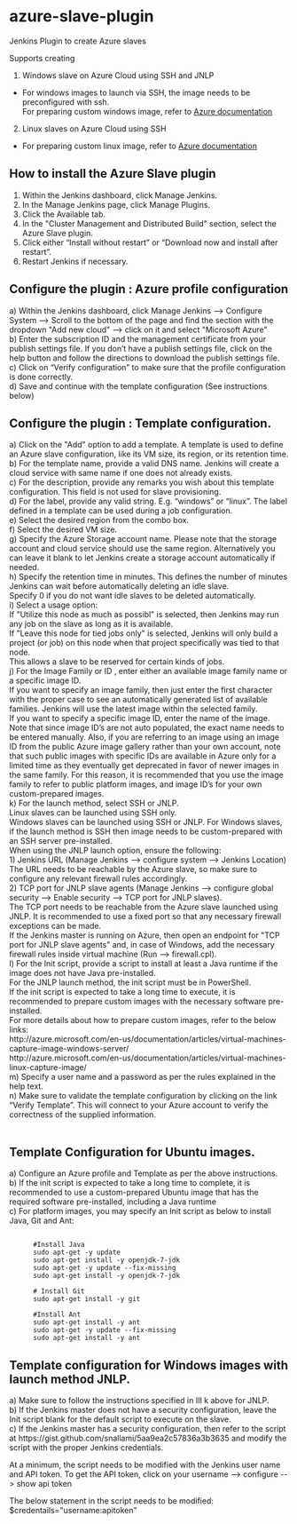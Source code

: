 azure-slave-plugin
==================

Jenkins Plugin to create Azure slaves

Supports creating 

1. Windows slave on Azure Cloud using SSH and JNLP
  * For windows images to launch via SSH, the image needs to be preconfigured with ssh.  
   For preparing custom windows image, refer to [Azure documentation](http://azure.microsoft.com/en-us/documentation/articles/virtual-machines-capture-image-windows-server/)
 
2. Linux slaves on Azure Cloud using SSH
  * For preparing custom linux image, refer to [Azure documentation]( http://azure.microsoft.com/en-us/documentation/articles/virtual-machines-linux-capture-image/)




## How to install the Azure Slave plugin
1. Within the Jenkins dashboard, click Manage Jenkins.
2. In the Manage Jenkins page, click Manage Plugins.
3. Click the Available tab.
4. In the "Cluster Management and Distributed Build" section, select the Azure Slave plugin.
5. Click either “Install without restart” or “Download now and install after restart”.
6. Restart Jenkins if necessary.<br>

<H2>Configure the plugin : Azure profile configuration</H2>
a)    Within the Jenkins dashboard, click Manage Jenkins --> Configure System --> Scroll to the bottom of the page 
      and find the section with the dropdown "Add new cloud" --> click on it and select "Microsoft Azure"<br>
b)    Enter the subscription ID and the management certificate from your publish settings file. 
      If you don’t have a publish settings file, click on the help button and follow the directions to 
      download the publish settings file.<br>
c)    Click on “Verify configuration” to make sure that the profile configuration is done correctly.<br>
d)    Save and continue with the template configuration (See instructions below)<br>

<H2>Configure the plugin : Template configuration.</H2>
a)    Click on the "Add" option to add a template. A template is used to define an Azure slave configuration, like 
      its VM  size, its region, or its retention time.<br>
b)    For the template name, provide a valid DNS name. Jenkins will create a cloud service with same name if one 
      does not already exists.<br>
c)    For the description, provide any remarks you wish about this template configuration. This field is not 
      used for slave provisioning.<br> 
d)    For the label, provide any valid string. E.g. “windows” or “linux”. The label defined in a template can be
      used during a job configuration.<br>
e)    Select the desired region from the combo box.<br>
f)    Select the desired VM size.<br>
g)    Specify the Azure Storage account name. Please note that the storage account and cloud service should use the 
      same region. Alternatively you can leave it blank to let Jenkins create a storage account automatically if needed.<br>
h)    Specify the retention time in minutes. This defines the number of minutes Jenkins can wait before automatically 
      deleting an idle slave.<br>
      Specify 0 if you do not want idle slaves to be deleted automatically.<br>
i)    Select a usage option:<br>
      If "Utilize this node as much as possibl" is selected, then Jenkins may run any job on the slave as long as it 
      is available.<br>
      If "Leave this node for tied jobs only" is selected, Jenkins will only build a project (or job) on this node 
      when that project specifically was tied to that node.<br>
      This allows a slave to be reserved for certain kinds of jobs.<br>
j)    For the Image Family or ID , enter either an available image family name or a specific image ID. <br>
      If you want to specify an image family, then just enter the first character with the proper case to see an
      automatically generated list of available families. Jenkins will use the latest image within the selected family.<br>
      If you want to specify a specific image ID, enter the name of the image. Note that since image ID’s are not auto   
      populated, the exact name needs to be entered manually. Also, if you are referring to an image using an image ID from   
      the public Azure image gallery rather than your own account, note that such public images with specific IDs are 
      available in Azure only for a limited time as they eventually get deprecated in favor of newer images in the same 
      family. For this reason, it is recommended that you use the image family to refer to public platform images, and image 
      ID’s for your own custom-prepared images.<br>
k)    For the launch method, select SSH or JNLP.<br>
         Linux slaves can be launched using SSH only.<br> 
         Windows slaves can be launched using SSH or JNLP. For Windows slaves, if the launch method is SSH then 
         image needs to be custom-prepared with an SSH server pre-installed.<br>
      When using the JNLP launch option, ensure the following:<br>
      1) Jenkins URL (Manage Jenkins --> configure system --> Jenkins Location) 
         The URL needs to be reachable by the Azure slave, so make sure to configure any relevant                                      firewall rules accordingly.<br> 
      2) TCP port for JNLP slave agents (Manage Jenkins --> configure global security --> Enable    
         security --> TCP port for JNLP slaves). <br>
      The TCP port needs to be reachable from the Azure slave launched using JNLP. It is recommended to use a fixed port so         that any necessary firewall exceptions can be made. <br>
      If the Jenkins master is running on Azure, then open an endpoint for "TCP port for JNLP slave agents" and, in case of 
      Windows, add the necessary firewall rules inside virtual machine (Run --> firewall.cpl).<br> 
l)    For the Init script, provide a script to install at least a Java runtime if the image does not have Java   
      pre-installed.<br>
      For the JNLP launch method, the init script must be in PowerShell.<br>
      If the init script is expected to take a long time to execute, it is recommended to prepare custom images with the            necessary software pre-installed.<br>
      For more details about how to prepare custom images, refer to the below links:<br>
      http://azure.microsoft.com/en-us/documentation/articles/virtual-machines-capture-image-windows-server/<br>
      http://azure.microsoft.com/en-us/documentation/articles/virtual-machines-linux-capture-image/<br>
m)    Specify a user name and a password as per the rules explained in the help text.<br>
n)    Make sure to validate the template configuration by clicking on the link “Verify Template”. This will connect 
      to your Azure account to verify the correctness of the supplied information. <br><br>


<h2>Template Configuration for Ubuntu images.</h2>
a) Configure an Azure profile and Template as per the above instructions.<br>
b) If the init script is expected to take a long time to complete, it is recommended to use a custom-prepared Ubuntu 
   image that has the required software pre-installed, including a Java runtime<br> 
c) For platform images, you may specify an Init script as below to install Java, Git and Ant:<br>

<pre><code>
      #Install Java
      sudo apt-get -y update
      sudo apt-get install -y openjdk-7-jdk
      sudo apt-get -y update --fix-missing
      sudo apt-get install -y openjdk-7-jdk
      
      # Install Git
      sudo apt-get install -y git
      
      #Install Ant
      sudo apt-get install -y ant
      sudo apt-get -y update --fix-missing
      sudo apt-get install -y ant
</code></pre>

<h2>Template configuration for Windows images with launch method JNLP. </h2>
a) Make sure to follow the instructions specified in III k above for JNLP.<br>
b) If the Jenkins master does not have a security configuration, leave the Init script blank for the default 
   script to execute on the slave.<br>
c) If the Jenkins master has a security configuration, then refer to the script at    
   https://gist.github.com/snallami/5aa9ea2c57836a3b3635 and modify the script with the proper Jenkins credentials.<br>

   At a minimum, the script needs to be modified with the Jenkins user name and API token.
   To get the API token, click on your username --> configure --> show api token<br>

   The below statement in the script needs to be modified:
   $credentails="username:apitoken"

 
